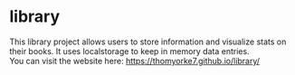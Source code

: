 # library

This library project allows users to store information and visualize stats on their books. It uses localstorage to keep in memory data entries. <br/>
You can visit the website here: https://thomyorke7.github.io/library/
